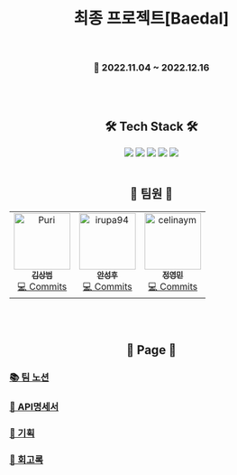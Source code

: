 <h1 align="center"><b>최종 프로젝트[Baedal]</b></h2>

<br>
<h3 align="center">📆 2022.11.04 ~ 2022.12.16</h4>

<br>
<br>
<h2 align="center"><b>🛠 Tech Stack 🛠</b></h3>
<p align="center">
<img src="https://img.shields.io/badge/Spring-6DB33F?style=for-the-badge&logo=github&logoColor=white">
<img src="https://img.shields.io/badge/github-181717?style=for-the-badge&logo=github&logoColor=white">
<img src="https://img.shields.io/badge/linux-FCC624?style=for-the-badge&logo=linux&logoColor=black">
<img src="https://img.shields.io/badge/aws-232F3E?style=for-the-badge&logo=aws&logoColor=white">
<img src="https://img.shields.io/badge/Docker-2496ED?style=for-the-badge&logo=Docker&logoColor=white">

<br>
<br>
<h2 align="center"><b>🙋 팀원 🙋</b></h3>
<table align="center">
  <tbody>
    <tr>
      <td align="center"><a href="https://github.com/Puri12/"><img src="https://avatars.githubusercontent.com/u/5901912?v=4?s=100" width="100px;" alt="Puri"/><br /><sub><b>김상범</b></sub></a><br /><a href="https://github.com/baedal-project/baedal/commits?author=Puri12" title="Code">💻 Commits</a></td>
      <td align="center"><a href="https://github.com/irupa94/"><img src="https://avatars.githubusercontent.com/u/113871156?v=4?s=100" width="100px;" alt="irupa94"/><br /><sub><b>안성후</b></sub></a><br /><a href="https://github.com/baedal-project/baedal/commits?author=irupa94" title="Code">💻 Commits</a></td>
      <td align="center"><a href="https://github.com/celinaym/"><img src="https://avatars.githubusercontent.com/u/113876596?v=4?s=100" width="100px;" alt="celinaym"/><br /><sub><b>정영민</b></sub></a><br /><a href="https://github.com/baedal-project/baedal/commits?author=celinaym" title="Code">💻 Commits</a></td>
    </tr>
  </tbody>
  <tfoot>
  </tfoot>
</table>

<br>
<br>
<h2 align="center"><b>📜 Page 📜</b></h3>

### [📚 팀 노션](https://www.notion.so/3-f5068448165e43adae70d6f112891ebb)
### [📘 API명세서](https://github.com/baedal-project/baedal/wiki/API-%EB%AA%85%EC%84%B8%EC%84%9C)
### [📗 기획](https://github.com/baedal-project/baedal/wiki/%EA%B8%B0%ED%9A%8D)
### [📙 회고록](https://github.com/baedal-project/baedal/wiki/%ED%9A%8C%EA%B3%A0%EB%A1%9D)

